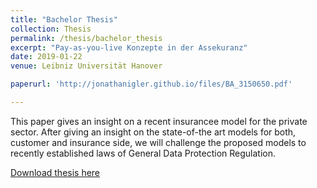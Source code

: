 ```yaml
---
title: "Bachelor Thesis"
collection: Thesis
permalink: /thesis/bachelor_thesis
excerpt: "Pay-as-you-live Konzepte in der Assekuranz"
date: 2019-01-22
venue: Leibniz Universität Hanover

paperurl: 'http://jonathanigler.github.io/files/BA_3150650.pdf'

---
```


This paper gives an insight on a recent insurancee model for the private sector. After giving an insight on the state-of-the art models for both, customer and insurance side, we will challenge the proposed models to recently established laws of General Data Protection Regulation.

[Download thesis here](http://jonathanigler.github.io/files/BA_3150650.pdf)



